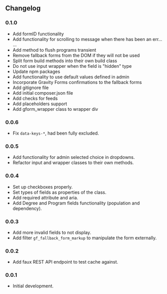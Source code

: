 ## Changelog

### 0.1.0
- Add formID functionality
- Add functionality for scrolling to message when there has been an err… …
- Add method to flush programs transient
- Remove fallback forms from the DOM if they will not be used
- Split form build methods into their own build class
- Do not use input wrapper when the field is "hidden" type
- Update npm packages
- Add functionality to use default values defined in admin
- Incorporate Gravity Forms confirmations to the fallback forms
- Add gitignore file
- Add initial composer.json file
- Add checks for feeds
- Add placeholders support
- Add gform_wrapper class to wrapper div

### 0.0.6
- Fix `data-keys-*`, had been fully excluded.

### 0.0.5
- Add functionality for admin selected choice in dropdowns.
- Refactor input and wrapper classes to their own methods.

### 0.0.4
- Set up checkboxes properly.
- Set types of fields as properties of the class.
- Add required attribute and aria.
- Add Degree and Program fields functionality (population and dependency).

### 0.0.3
- Add more invalid fields to not display.
- Add filter `gf_fallback_form_markup` to manipulate the form externally.

### 0.0.2
- Add faux REST API endpoint to test cache against.

### 0.0.1
- Initial development.
